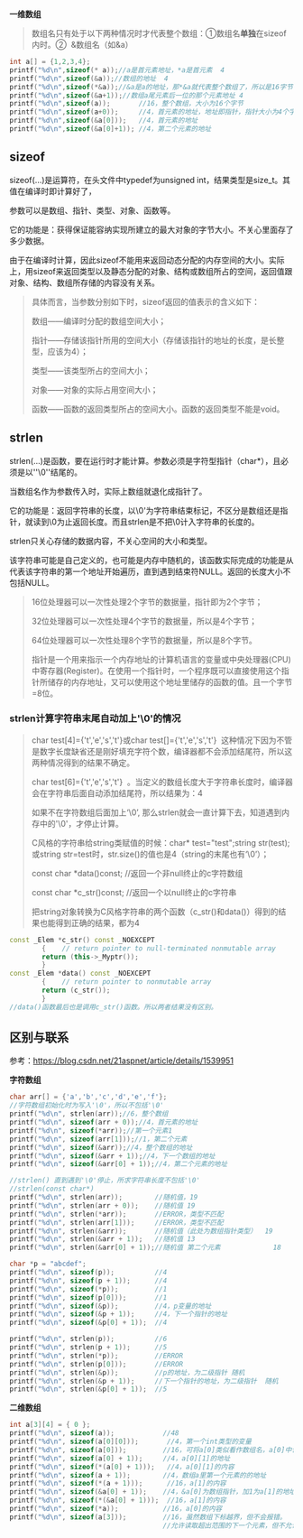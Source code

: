 **一维数组** 

> 数组名只有处于以下两种情况时才代表整个数组：①数组名**单独**在sizeof内时。②  &数组名（如&a）

```c
int a[] = {1,2,3,4};
printf("%d\n",sizeof(* a));//a是首元素地址，*a是首元素  4 
printf("%d\n",sizeof(&a));//数组的地址  4
printf("%d\n",sizeof(*&a));//&a是a的地址，那*&a就代表整个数组了，所以是16字节
printf("%d\n",sizeof(&a+1));//数组a尾元素后一位的那个元素地址 4 
printf("%d\n",sizeof(a));		//16，整个数组，大小为16个字节
printf("%d\n",sizeof(a+0));		//4，首元素的地址，地址即指针，指针大小为4个字节
printf("%d\n",sizeof(&a[0]));	//4，首元素的地址
printf("%d\n",sizeof(&a[0]+1));	//4，第二个元素的地址
```

## sizeof

 sizeof(...)是运算符，在头文件中typedef为unsigned int，结果类型是size_t。其值在编译时即计算好了，

参数可以是数组、指针、类型、对象、函数等。    

它的功能是：获得保证能容纳实现所建立的最大对象的字节大小。不关心里面存了多少数据。   

由于在编译时计算，因此sizeof不能用来返回动态分配的内存空间的大小。实际上，用sizeof来返回类型以及静态分配的对象、结构或数组所占的空间，返回值跟对象、结构、数组所存储的内容没有关系。   

>  具体而言，当参数分别如下时，sizeof返回的值表示的含义如下：   
>
>  数组——编译时分配的数组空间大小；   
>
>  指针——存储该指针所用的空间大小（存储该指针的地址的长度，是长整型，应该为4）；   
>
>  类型——该类型所占的空间大小；    
>
>  对象——对象的实际占用空间大小；  
>
>  函数——函数的返回类型所占的空间大小。函数的返回类型不能是void。

## strlen

strlen(...)是函数，要在运行时才能计算。参数必须是字符型指针（char*），且必须是以''\0''结尾的。 

当数组名作为参数传入时，实际上数组就退化成指针了。    

它的功能是：返回字符串的长度，以\0'为字符串结束标记，不区分是数组还是指针，就读到\0为止返回长度。而且strlen是不把\0计入字符串的长度的。

strlen只关心存储的数据内容，不关心空间的大小和类型。

该字符串可能是自己定义的，也可能是内存中随机的，该函数实际完成的功能是从代表该字符串的第一个地址开始遍历，直到遇到结束符NULL。返回的长度大小不包括NULL。

> 16位处理器可以一次性处理2个字节的数据量，指针即为2个字节；
>
> 32位处理器可以一次性处理4个字节的数据量，所以是4个字节；
>
> 64位处理器可以一次性处理8个字节的数据量，所以是8个字节。
>
> 指针是一个用来指示一个内存地址的计算机语言的变量或中央处理器(CPU)中寄存器(Register)。在使用一个指针时，一个程序既可以直接使用这个指针所储存的内存地址，又可以使用这个地址里储存的函数的值。且一个字节=8位。

### strlen计算字符串末尾自动加上'\0'的情况

> char test[4]={'t','e','s','t'}或char test[]={'t','e','s','t'}  这种情况下因为不管是数字长度缺省还是刚好填充字符个数，编译器都不会添加结尾符，所以这两种情况得到的结果不确定。
>
> char test[6]={'t','e','s','t'}  。当定义的数组长度大于字符串长度时，编译器会在字符串后面自动添加结尾符，所以结果为：4
>
> 如果不在字符数组后面加上‘\0’, 那么strlen就会一直计算下去，知道遇到内存中的'\0'，才停止计算。
>
> C风格的字符串给string类赋值的时候：char* test="test";string str(test);或string str=test时，str.size()的值也是4（string的末尾也有‘\0’）；
>
> const char *data()const;     //返回一个非null终止的c字符数组  
>
> const char *c_str()const;      //返回一个以null终止的c字符串
>
> 把string对象转换为C风格字符串的两个函数（c_str()和data()）得到的结果也能得到正确的结果，都为4

```cpp
const _Elem *c_str() const _NOEXCEPT
        {    // return pointer to null-terminated nonmutable array
        return (this->_Myptr());
        }
const _Elem *data() const _NOEXCEPT
        {    // return pointer to nonmutable array
        return (c_str());
        }
//data()函数最后也是调用c_str()函数。所以两者结果没有区别。
```

## 区别与联系

参考：https://blog.csdn.net/21aspnet/article/details/1539951



**字符数组**

```c
char arr[] = {'a','b','c','d','e','f'}; 
//字符数组初始化时为写入'\0'，所以不包括'\0'
printf("%d\n", strlen(arr));//6，整个数组
printf("%d\n", sizeof(arr + 0));//4，首元素的地址
printf("%d\n", sizeof(*arr));//第一个元素1
printf("%d\n", sizeof(arr[1]));//1，第二个元素
printf("%d\n", sizeof(&arr));//4，整个数组的地址
printf("%d\n", sizeof(&arr + 1));//4，下一个数组的地址
printf("%d\n", sizeof(&arr[0] + 1));//4，第二个元素的地址

//strlen() 直到遇到'\0'停止，所求字符串长度不包括'\0'
//strlen(const char*)
printf("%d\n", strlen(arr));		//随机值，19
printf("%d\n", strlen(arr + 0));	//随机值 19
printf("%d\n", strlen(*arr));		//ERROR，类型不匹配
printf("%d\n", strlen(arr[1]));		//ERROR，类型不匹配
printf("%d\n", strlen(&arr));		//随机值（此处为数组指针类型）  19
printf("%d\n", strlen(&arr + 1));	//随机值 13
printf("%d\n", strlen(&arr[0] + 1));//随机值 第二个元素             18
```

```c
char *p = "abcdef";
printf("%d\n", sizeof(p));			//4
printf("%d\n", sizeof(p + 1));		//4
printf("%d\n", sizeof(*p));			//1
printf("%d\n", sizeof(p[0]));		//1
printf("%d\n", sizeof(&p));			//4，p变量的地址
printf("%d\n", sizeof(&p + 1));		//4，下一个指针的地址
printf("%d\n", sizeof(&p[0] + 1));	//4

printf("%d\n", strlen(p));			//6
printf("%d\n", strlen(p + 1));		//5
printf("%d\n", strlen(*p));			//ERROR
printf("%d\n", strlen(p[0]));		//ERROR
printf("%d\n", strlen(&p));			//p的地址，为二级指针 随机
printf("%d\n", strlen(&p + 1));		//下一个指针的地址，为二级指针  随机
printf("%d\n", strlen(&p[0] + 1));	//5
```

**二维数组** 

```c
int a[3][4] = { 0 };
printf("%d\n", sizeof(a));			  //48
printf("%d\n", sizeof(a[0][0]));       //4，第一个int类型的变量
printf("%d\n", sizeof(a[0]));		  //16，可将a[0]类似看作数组名，a[0]中包括4个int类型的变量
printf("%d\n", sizeof(a[0] + 1));	  //4，a[0][1]的地址
printf("%d\n", sizeof(*(a[0] + 1)));   //4，a[0][1]的内容
printf("%d\n", sizeof(a + 1));		  //4，数组a里第一个元素的的地址
printf("%d\n", sizeof(*(a + 1)));      //16，a[1]的内容
printf("%d\n", sizeof(&a[0] + 1));	  //4，&a[0]为数组指针，加1为a[1]的地址
printf("%d\n", sizeof(*(&a[0] + 1)));  //16，a[1]的内容
printf("%d\n", sizeof(*a));			  //16，a[0]的内容
printf("%d\n", sizeof(a[3]));	      //16，虽然数组下标越界，但不会报错。
                                      //允许读取超出范围的下一个元素，但不允许写入。
```

